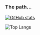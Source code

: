 ### The path...

[![GitHub stats](https://github-readme-stats.vercel.app/api?username=theendofline&show_icons=true&theme=dracula)](https://github.com/theendofline/github-readme-stats)

![Top Langs](https://github-readme-stats.vercel.app/api/top-langs/?username=theendofline&layout=compact)
